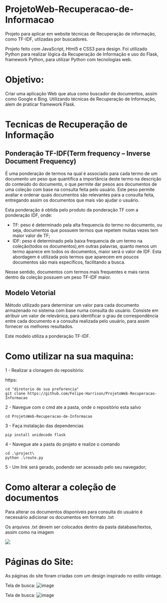 # ProjetoWeb-Recuperacao-de-Informacao

Projeto para aplicar em website técnicas de Recuperação de informação, como TF-IDF, utlizadas por buscadores.

Projeto feito com JavaScript, Html5 e CSS3 para design. Foi utilizado Python para realizar lógica da Recuperação de Informação e uso do Flask, framework Python, para utilizar Python com tecnologias web.

# Objetivo:
Criar uma aplicação Web que atua como buscador de documentos, assim como Google e Bing. Utilizando técnicas de Recuperação de Informação, alem de praticar framework Flask.

# Tecnicas de Recuperação de Informação

## Ponderação TF-IDF(Term frequency – Inverse Document Frequency)
<p>É uma ponderação de termos na qual é associado para cada termo de um documento um peso que quantifica a importância deste termo na descrição do 
conteúdo do documento, o que permite dar pesos aos documentos de uma coleção com base na consulta feita pelo usuário. Este peso permite avaliar e ordenar quais documentos são relevantes para a consulta feita, entregando assim os documentos que mais vão ajudar o usuário.</p>
<p>Esta ponderação é obtida pelo produto da ponderação TF com a ponderação IDF, onde:</p>
<ul>
  <li>TF: peso é determinado pela alta frequencia do termo no documento, ou seja, documentos que possuem termos que repetem muitas vezes tem maior valor de TF;</li>
  <li>IDF: peso é determinado pela baixa frequencia de um termo na coleção(todos os documentos),em outras palavras, quanto menos um termo aparece em todos os documentos, maior será o valor de IDF. Esta abordagem é utilizada pois termos que aparecem em poucos documentos são mais específicos, facilitando a busca. </li></ul>
Nesse sentido, documentos com termos mais frequentes e mais raros dentro da coleção possuem um peso TF-IDF maior.

## Modelo Vetorial
Método utilizado para determinar um valor para cada documento armazenado no sistema com base numa consulta do usuário. Consiste em atribuir um valor de relevânica, para identificar o grau de correspondência entre cada documento e a consulta realizada pelo usuário, para assim fornecer os melhores resultados.
<p>Este modelo utiliza a ponderação TF-IDF.</p>

# Como utilizar na sua maquina:

1 - Realizar a clonagem do repositório:

https:
```shell
cd "diretorio de sua preferencia"
git clone https://github.com/Felipe-Harrison/ProjetoWeb-Recuperacao-Informacao
```
2 - Navegue com o cmd ate a pasta, onde o repositório esta salvo

```shell
cd ProjetoWeb-Recuperacao-de-Informacao
```
3 - Faça instalação das dependencias

```shell
pip install unidecode flask
```

4 - Navegue ate a pasta do projeto e realize o comando

```shell
cd .\project\  
python .\route.py 
```

5 - Um link será gerado, podendo ser acessado pelo seu navegador;

# Como alterar a coleção de documentos
<p>Para alterar os documentos disponíveis para consulta do usuário é necessário adicionar os documentos em formato .txt</p>
<p>Os arquivos .txt devem ser colocados dentro da pasta database/textos, assim como na imagem</p>
<img src="https://user-images.githubusercontent.com/76136248/217397726-b456a12d-8254-4315-9455-36412cbcc4eb.png">

# Páginas do Site:
As páginas do site foram criadas com um design inspirado no estilo vintage.

Tela de busca:
![image](https://user-images.githubusercontent.com/76136248/217398246-d8346ced-1d8e-47bb-a81b-9f493b5406e2.png)

Tela de busca:
![image](https://user-images.githubusercontent.com/76136248/217399210-fb184d0a-2cb5-445a-a941-629d2980b735.png)
